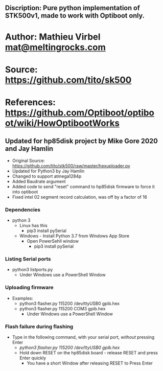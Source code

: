 ## Discription: Pure python implementation of STK500v1, made to work with Optiboot only.
# Author:      Mathieu Virbel <mat@meltingrocks.com>
# Source:      https://github.com/tito/sk500
# References:  https://github.com/Optiboot/optiboot/wiki/HowOptibootWorks

## Updated for hp85disk project by Mike Gore 2020 and Jay Hamlin
   * Original Source: https://github.com/tito/stk500/raw/master/hexuploader.py
   * Updated for Python3  by Jay Hamlin
   * Changed to support atmega1284p
   * Added Baudrate argument
   * Added code to send "reset" command to hp85disk firmware to force it into optiboot
   * Fixed intel 02 segment record calculation, was off by a factor of 16

### Dependencies
  * python 3
    * Linux has this
      * pip3 install pySerial
    * Windows - Install Python 3.7 from Windows App Store
      * Open PowerSehll window
        * pip3 install pySerial

### Listing Serial ports
  * python3 listports.py
      * Under Windows use a PowerShell Window

### Uploading firmware
  * Examples:
    * python3 flasher.py 115200 /dev/ttyUSB0 gpib.hex
    * python3 flasher.py 115200 COM3 gpib.hex
      * Under Windows use a PowerShell Window

### Flash failure during flashing
  * Type in the following command, with your serial port, *without* pressing Enter
    * *python3 flasher.py 115200 /dev/ttyUSB0 gpib.hex*
    * Hold down RESET on the hp85disk board - release RESET and press Enter quickly
      * You have a short Window after releasing RESET to Press Enter

